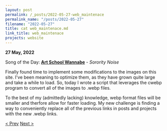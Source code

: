 ```yaml
---
layout: post
permalink: /_posts/2022-05-27-web_maintenace
permalink_name: "/posts/2022-05-27"
filename: "2022-05-27"
title: cat web_maintenace.md
link_title: web_maintenace
projects: website
---
```

**27 May, 2022**

Song of the Day: [**Art School Wannabe**]() - *Sorority Noise*

Finally found time to implement some modifications to the images on this site. I've been meaning to optimize them, as they have grown quite large and take a while to load. So, today I wrote a script that leverages the cwebp program to convert all of the images to .webp files.

To the best of my (admittedly lacking) knowledge, webp format files will be smaller and therfore allow for faster loading. My new challenge is finding a way to conveniently replace all of the previous links in posts and projects with the new .webp links.

[< Prev](/_posts/2022-05-26-moving)    [Next >](/_posts/2022-05-28-__init__sale-scraper)
